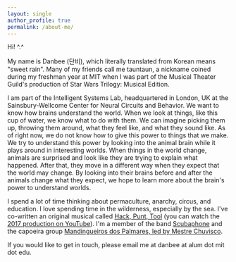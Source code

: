 ```yaml
---
layout: single
author_profile: true
permalink: /about-me/
---
```


Hi! ^.^  

My name is Danbee (단비), which literally translated from Korean means "sweet rain". Many of my friends call me tauntaun, a nickname coined during my freshman year at MIT when I was part of the Musical Theater Guild's production of Star Wars Trilogy: Musical Edition. <br/>

I am part of the Intelligent Systems Lab, headquartered in London, UK at the Sainsbury-Wellcome Center for Neural Circuits and Behavior. We want to know how brains understand the world. When we look at things, like this cup of water, we know what to do with them. We can imagine picking them up, throwing them around, what they feel like, and what they sound like. As of right now, we do not know how to give this power to things that we make. We try to understand this power by looking into the animal brain while it plays around in interesting worlds. When things in the world change, animals are surprised and look like they are trying to explain what happened. After that, they move in a different way when they expect that the world may change. By looking into their brains before and after the animals change what they expect, we hope to learn more about the brain's power to understand worlds.<br/>

I spend a lot of time thinking about permaculture, anarchy, circus, and education. I love spending time in the wilderness, especially by the sea. I've co-written an original musical called <a href="https://hackpunttool.com/">Hack, Punt, Tool</a> (you can watch the <a href="https://youtu.be/IPpqXyo4jhM">2017 production on YouTube</a>). I'm a member of the band <a href="http://www.scubaphone.org/">Scubaphone</a> and the capoeira group <a href="http://www.mestrechuvisco.com/site/">Mandingueiros dos Palmares, led by Mestre Chuvisco</a>. <br/>

If you would like to get in touch, please email me at danbee at alum dot mit dot edu.
